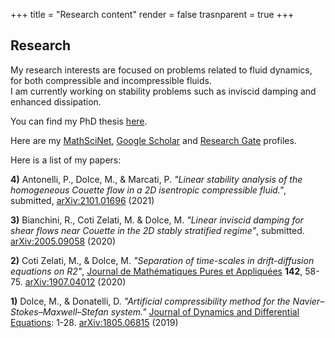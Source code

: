 +++
title = "Research content"
render = false
trasnparent = true
+++

## Research

My research interests are focused on problems related to fluid dynamics,
for both compressible and incompressible fluids.  
I am currently working on stability problems such as inviscid damping
and enhanced dissipation.

You can find my PhD thesis [here](https://iris.gssi.it/handle/20.500.12571/15111#.YAM8auj7RPY).

Here are my [MathSciNet](https://mathscinet.ams.org/mathscinet/search/author.html?mrauthid=1400737), [Google Scholar](https://scholar.google.com/citations?user=0sJTT28AAAAJ&hl=en) and [Research Gate](https://www.researchgate.net/profile/Michele_Dolce) profiles.


Here is a list of my papers:

**4)** Antonelli, P., Dolce, M., & Marcati, P. *"Linear stability analysis of the homogeneous Couette flow in a 2D isentropic compressible fluid."*, submitted, [arXiv:2101.01696](https://arxiv.org/abs/2101.01696) (2021)

**3)** Bianchini, R., Coti Zelati, M. & Dolce, M. *"Linear inviscid damping for shear flows near Couette in the 2D stably stratified regime"*, submitted. [arXiv:2005.09058](https://arxiv.org/abs/2005.09058) (2020) 

**2)** Coti Zelati, M., & Dolce, M. *"Separation of time-scales in drift-diffusion equations on R2"*, [Journal de Mathématiques Pures et Appliquées](https://doi.org/10.1016/j.matpur.2020.08.001) **142**, 58-75. [arXiv:1907.04012](http://arxiv.org/abs/1907.04012) (2020)

**1)** Dolce, M., & Donatelli, D. *"Artificial compressibility method for the Navier–Stokes–Maxwell–Stefan system."* [Journal of Dynamics and Differential Equations](https://doi.org/10.1007/s10884-019-09808-4): 1-28. [arXiv:1805.06815](https://arxiv.org/abs/1805.06815) (2019)
